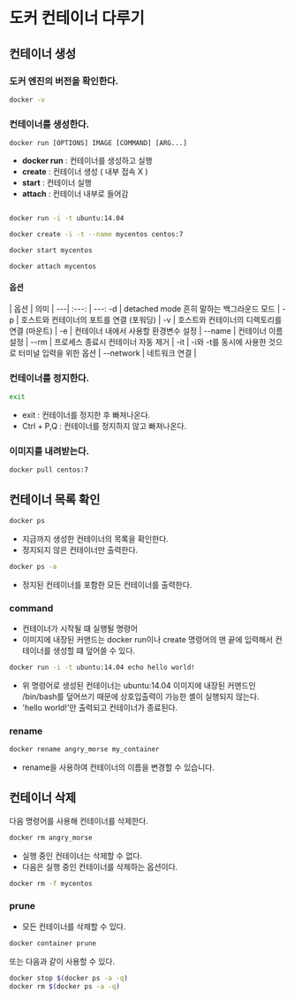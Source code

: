 # 도커 컨테이너 다루기

## 컨테이너 생성

### 도커 엔진의 버전을 확인한다.
```bash
docker -v
```


### 컨테이너를 생성한다. 
`docker run [OPTIONS] IMAGE [COMMAND] [ARG...]`
- **docker run** : 컨테이너를 생성하고 실행
- **create** : 컨테이너 생성 ( 내부 접속 X )
- **start** : 컨테이너 실행
- **attach** : 컨테이너 내부로 들어감

```bash

docker run -i -t ubuntu:14.04

docker create -i -t --name mycentos centos:7

docker start mycentos

docker attach mycentos
```



#### 옵션


| 옵션 | 의미 |
---| :---: | ---:
-d | detached mode 흔히 말하는 백그라운드 모드 |
-p | 호스트와 컨테이너의 포트를 연결 (포워딩) |
-v | 호스트와 컨테이너의 디렉토리를 연결 (마운트) |
-e | 컨테이너 내에서 사용할 환경변수 설정 |
--name | 컨테이너 이름 설정 |
--rm | 프로세스 종료시 컨테이너 자동 제거 |
-it | -i와 -t를 동시에 사용한 것으로 터미널 입력을 위한 옵션 |
--network | 네트워크 연결 |


### 컨테이너를 정지한다.
```bash
exit
```
- exit : 컨테이너를 정지한 후 빠져나온다.
- Ctrl + P,Q : 컨테이너를 정지하지 않고 빠져나온다.


### 이미지를 내려받는다.
```bash
docker pull centos:7
```


## 컨테이너 목록 확인

```bash
docker ps
```
- 지금까지 생성한 컨테이너의 목록을 확인한다.
- 정지되지 않은 컨테이너만 출력한다.

```bash
docker ps -a
```
- 정지된 컨테이너를 포함한 모든 컨테이너를 출력한다.

### command

- 컨테이너가 시작될 떄 실행될 명령어
- 이미지에 내장된 커맨드는 docker run이나 create 명령어의 맨 끝에 입력해서 컨테이너를 생성할 떄 덮어쓸 수 있다.

```bash
docker run -i -t ubuntu:14.04 echo hello world!
```

- 위 명령어로 생성된 컨테이너는 ubuntu:14.04 이미지에 내장된 커맨드인 /bin/bash를 덮어쓰기 때문에 상호입출력이 가능한 셸이 실행되지 않는다.
- 'hello world!'만 출력되고 컨테이너가 종료된다.

### rename

```bash
docker rename angry_morse my_container
```
- rename을 사용하여 컨테이너의 이름을 변경할 수 있습니다.


## 컨테이너 삭제

다음 명령어를 사용해 컨테이너를 삭제한다.

```bash
docker rm angry_morse
```

- 실행 중인 컨테이너는 삭제할 수 없다.
- 다음은 실행 중인 컨테이너를 삭제하는 옵션이다.

```bash
docker rm -f mycentos
```

### prune 
- 모든 컨테이너를 삭제할 수 있다. 
```bash
docker container prune
```

또는 다음과 같이 사용할 수 있다.

```bash
docker stop $(docker ps -a -q)
docker rm $(docker ps -a -q)
```

